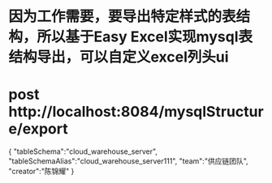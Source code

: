 # 因为工作需要，要导出特定样式的表结构，所以基于Easy Excel实现mysql表结构导出，可以自定义excel列头ui


 # post http://localhost:8084/mysqlStructure/export
 {
     "tableSchema":"cloud_warehouse_server",
     "tableSchemaAlias":"cloud_warehouse_server111",
     "team":"供应链团队",
     "creator":"陈锦耀"
 }

